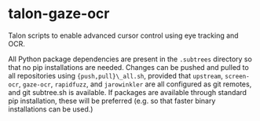 # talon-gaze-ocr

Talon scripts to enable advanced cursor control using eye tracking and OCR.

All Python package dependencies are present in the `.subtrees` directory so that
no pip installations are needed. Changes can be pushed and pulled to all
repositories using `{push,pull}\_all.sh`, provided that `upstream`,
`screen-ocr`, `gaze-ocr`, `rapidfuzz`, and `jarowinkler` are all configured as
git remotes, and git subtree.sh is available. If packages are available through
standard pip installation, these will be preferred (e.g. so that faster binary
installations can be used.)
